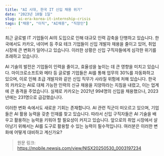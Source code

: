 ```yaml
---
title: "AI 시대, 한국 IT 신입 채용 위기"
date: "2023년 10월 1일"
slug: ai-era-korea-it-internship-crisis
tags: ["채용", "이직", "AI채용", "직장인"]
---
```


최근 글로벌 IT 기업들이 AI의 도입으로 인해 대규모 인력 감축을 단행하고 있습니다. 한국에서도 카카오, 네이버 등 주요 테크 기업들이 신입 개발자 채용을 줄이고 있어, 취업 시장에 큰 변화가 일어나고 있습니다. 이러한 상황은 신입 구직자들에게 심각한 위기를 초래하고 있습니다.

AI 기술의 발전은 기업들이 인력을 줄이고, 효율성을 높이는 데 큰 영향을 미치고 있습니다. 마이크로소프트와 메타 등 글로벌 기업들은 AI를 통해 업무의 30%를 자동화하고 있으며, 이로 인해 초급 개발자와 같은 신입 직무가 사라질 위험에 처해 있습니다. 한국의 카카오는 AI로 대체 가능한 인력의 신규 채용을 지양하라는 지침을 내렸고, 이는 업계에 큰 충격을 주었습니다. 실제로 카카오는 2021년 994명의 신입을 채용했으나, 2023년에는 231명으로 급감했습니다.

이러한 변화 속에서도 새로운 기회는 존재합니다. AI 관련 직군이 떠오르고 있으며, 기업들은 AI 활용 능력을 갖춘 인재를 찾고 있습니다. 따라서 신입 구직자들은 AI 기술을 배우고 활용하는 능력을 키워야 할 필요성이 커지고 있습니다. 앞으로의 취업 시장에서 살아남기 위해서는 AI를 도구로 활용할 수 있는 능력이 필수적입니다. 여러분은 이러한 변화에 어떻게 대비하고 계신가요?

> 원문 링크: https://mobile.newsis.com/view/NISX20250530_0003197234